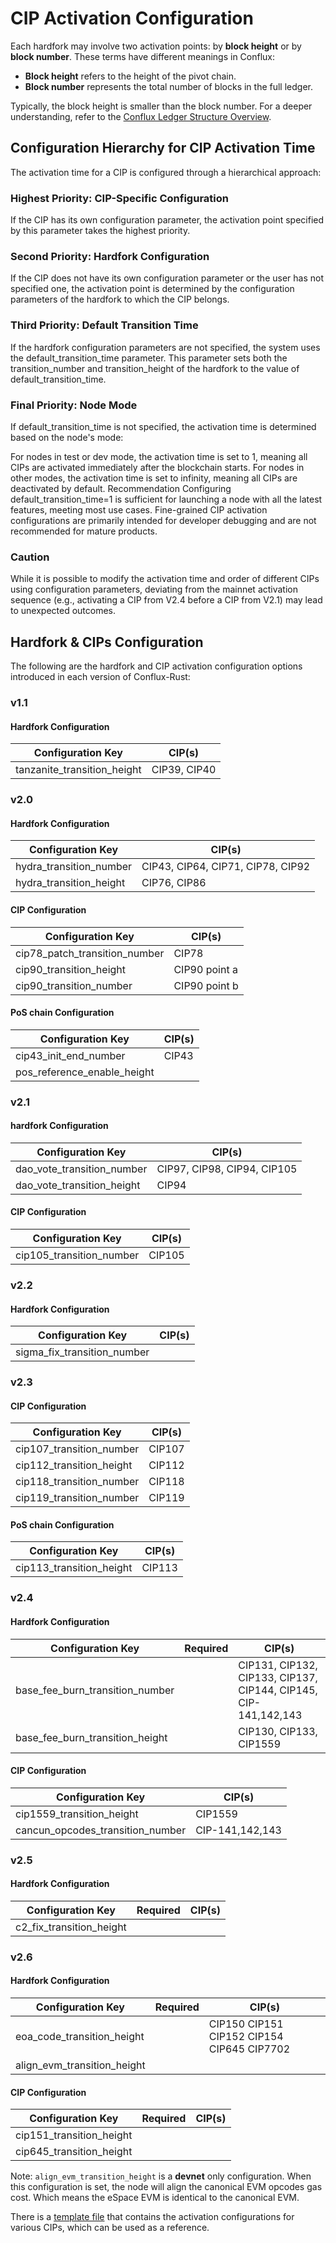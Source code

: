 # CIP Activation Configuration

Each hardfork may involve two activation points: by **block height** or by **block number**. These terms have different meanings in Conflux:  

- **Block height** refers to the height of the pivot chain.  
- **Block number** represents the total number of blocks in the full ledger.  

Typically, the block height is smaller than the block number. For a deeper understanding, refer to the [Conflux Ledger Structure Overview](https://doc.confluxnetwork.org/docs/general/conflux-basics/consensus-mechanisms/proof-of-work/tree-graph).

## Configuration Hierarchy for CIP Activation Time

The activation time for a CIP is configured through a hierarchical approach:

### Highest Priority: CIP-Specific Configuration

If the CIP has its own configuration parameter, the activation point specified by this parameter takes the highest priority.

### Second Priority: Hardfork Configuration

If the CIP does not have its own configuration parameter or the user has not specified one, the activation point is determined by the configuration parameters of the hardfork to which the CIP belongs.

### Third Priority: Default Transition Time

If the hardfork configuration parameters are not specified, the system uses the default_transition_time parameter. This parameter sets both the transition_number and transition_height of the hardfork to the value of default_transition_time.

### Final Priority: Node Mode

If default_transition_time is not specified, the activation time is determined based on the node's mode:

For nodes in test or dev mode, the activation time is set to 1, meaning all CIPs are activated immediately after the blockchain starts.
For nodes in other modes, the activation time is set to infinity, meaning all CIPs are deactivated by default.
Recommendation
Configuring default_transition_time=1 is sufficient for launching a node with all the latest features, meeting most use cases. Fine-grained CIP activation configurations are primarily intended for developer debugging and are not recommended for mature products.

### Caution

While it is possible to modify the activation time and order of different CIPs using configuration parameters, deviating from the mainnet activation sequence (e.g., activating a CIP from V2.4 before a CIP from V2.1) may lead to unexpected outcomes.

## Hardfork & CIPs Configuration

The following are the hardfork and CIP activation configuration options introduced in each version of Conflux-Rust:

### v1.1

#### Hardfork Configuration

| Configuration Key               | CIP(s)                |
|---------------------------------|-----------------------|
| tanzanite_transition_height     | CIP39, CIP40          |

### v2.0

#### Hardfork Configuration

| Configuration Key               | CIP(s)                |
|---------------------------------|-----------------------|
| hydra_transition_number         | CIP43, CIP64, CIP71, CIP78, CIP92 |
| hydra_transition_height         | CIP76, CIP86 |

#### CIP Configuration

| Configuration Key               | CIP(s)                |
|---------------------------------|-----------------------|
| cip78_patch_transition_number   | CIP78 |
| cip90_transition_height         | CIP90 point a |
| cip90_transition_number         | CIP90 point b |

#### PoS chain Configuration

| Configuration Key               | CIP(s)                |
|---------------------------------|-----------------------|
| cip43_init_end_number           | CIP43 |
| pos_reference_enable_height     | |

### v2.1

#### hardfork Configuration

| Configuration Key               | CIP(s)                |
|---------------------------------|-----------------------|
| dao_vote_transition_number      | CIP97, CIP98, CIP94, CIP105 |
| dao_vote_transition_height      | CIP94 |

#### CIP Configuration

| Configuration Key               | CIP(s)                |
|---------------------------------|-----------------------|
| cip105_transition_number        | CIP105 |

### v2.2

#### Hardfork Configuration

| Configuration Key               | CIP(s)                |
|---------------------------------|-----------------------|
| sigma_fix_transition_number     |  |

### v2.3

#### CIP Configuration

| Configuration Key               | CIP(s)                |
|---------------------------------|-----------------------|
| cip107_transition_number        | CIP107 |
| cip112_transition_height        | CIP112 |
| cip118_transition_number        | CIP118 |
| cip119_transition_number        | CIP119 |

#### PoS chain Configuration

| Configuration Key               | CIP(s)                |
|---------------------------------|-----------------------|
| cip113_transition_height        | CIP113 |

### v2.4

#### Hardfork Configuration

| Configuration Key               | Required                        | CIP(s)                |
|---------------------------------|------------------------------------|-----------------------|
| base_fee_burn_transition_number |     | CIP131, CIP132, CIP133, CIP137, CIP144, CIP145, CIP-141,142,143 |
| base_fee_burn_transition_height |     | CIP130, CIP133, CIP1559 |

#### CIP Configuration

| Configuration Key                | CIP(s)                |
|---------------------------------|-----------------------|
| cip1559_transition_height       | CIP1559 |
| cancun_opcodes_transition_number| CIP-141,142,143 |

### v2.5

#### Hardfork Configuration

| Configuration Key               | Required                        | CIP(s)                |
|---------------------------------|------------------------------------|-----------------------|
| c2_fix_transition_height        |     |  |

### v2.6

#### Hardfork Configuration

| Configuration Key               | Required                        | CIP(s)                |
|---------------------------------|------------------------------------|-----------------------|
| eoa_code_transition_height     |     | CIP150 CIP151 CIP152 CIP154 CIP645 CIP7702 |
| align_evm_transition_height    |     |  |

#### CIP Configuration

| Configuration Key               | Required                        | CIP(s)                |
|---------------------------------|------------------------------------|-----------------------|
| cip151_transition_height     |     |  |
| cip645_transition_height     |     |  |

Note: `align_evm_transition_height` is a **devnet** only configuration. When this configuration is set, the node will align the canonical EVM opcodes gas cost. Which means the eSpace EVM is identical to the canonical EVM.

There is a [template file](https://github.com/Conflux-Chain/conflux-docker/blob/master/fullnode-configs/dev-node/devnode.toml) that contains the activation configurations for various CIPs, which can be used as a reference.